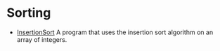 # Sorting

* [InsertionSort](InsertionSort.asm.txt) A program that uses the
  insertion sort algorithm on an array of integers.
